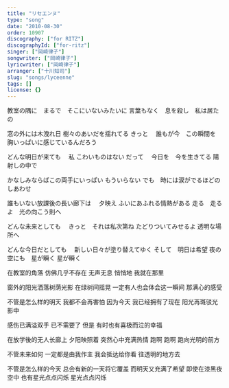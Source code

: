 ```yaml
---
title: "リセエンヌ"
type: "song"
date: "2010-08-30"
order: 10907
discography: ["for RITZ"]
discographyId: ["for-ritz"]
singer: ["岡崎律子"]
songwriter: ["岡崎律子"]
lyricwriter: ["岡崎律子"]
arranger: ["十川知司"]
slug: "songs/lyceenne"
tags: []
license: {}
---
```


教室の隅に　まるで　そこにいないみたいに
言葉もなく　息を殺し　私は居たの 

窓の外には木洩れ日
樹々のあいだを揺れてる きっと　
誰もが今　この瞬間を 胸いっぱいに感じているんだろう 

どんな明日が来ても　
私 こわいものはない だって　
今日を　今を生きてる
陽射しの中で 

かなしみならばこの両手にいっぱい もういらない
でも　時には涙がでるほどのしあわせ 

誰もいない放課後の長い廊下は　
夕映え ふいにあふれる情熱がある
走る　走るよ　光の向こう則へ 

どんな未来としても　
きっと　それは私次第ね
たどりついてみせるよ
透明な場所へ 

どんな今日だとしても　
新しい日々が塗り替えてゆく
そして　明日は希望
夜の空にも　星が瞬く 星が瞬く

在教室的角落 仿佛几乎不存在
无声无息 悄悄地 我就在那里 

窗外的阳光洒落树荫光影
在绿树间摇晃
一定有人也会体会这一瞬间 那满心的感受 

不管是怎么样的明天
我都不会再害怕
因为今天 我已经拥有了现在
阳光再斑驳光影中 

感伤已满溢双手 已不需要了
但是 有时也有喜极而泣的幸福 

在放学後的无人长廊上
夕阳映照着 突然心中充满热情
跑啊 跑啊 跑向光明的前方 

不管未来如何 一定都是由我作主
我会抵达给你看
往透明的地方去 

不管是怎么样的今天
总会有新的一天将它覆盖
而明天又充满了希望
即使在漆黑夜空中 也有星光点点闪烁 星光点点闪烁
